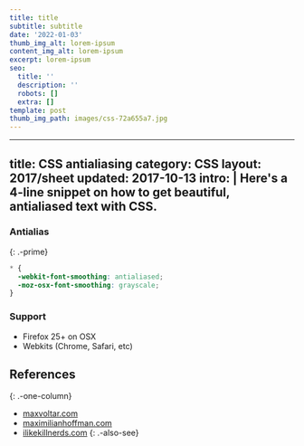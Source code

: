 ```yaml
---
title: title
subtitle: subtitle
date: '2022-01-03'
thumb_img_alt: lorem-ipsum
content_img_alt: lorem-ipsum
excerpt: lorem-ipsum
seo:
  title: ''
  description: ''
  robots: []
  extra: []
template: post
thumb_img_path: images/css-72a655a7.jpg
---
```

---
title: CSS antialiasing
category: CSS
layout: 2017/sheet
updated: 2017-10-13
intro: |
  Here's a 4-line snippet on how to get beautiful, antialiased text with CSS.
---

### Antialias

{: .-prime}

```css
* {
  -webkit-font-smoothing: antialiased;
  -moz-osx-font-smoothing: grayscale;
}
```

### Support

- Firefox 25+ on OSX
- Webkits (Chrome, Safari, etc)

## References

{: .-one-column}

- [maxvoltar.com](http://maxvoltar.com/archive/-webkit-font-smoothing)
- [maximilianhoffman.com](http://maximilianhoffmann.com/posts/better-font-rendering-on-osx)
- [ilikekillnerds.com](http://ilikekillnerds.com/2010/12/a-solution-to-stop-font-face-fonts-looking-bold-on-mac-browsers/)
  {: .-also-see}
